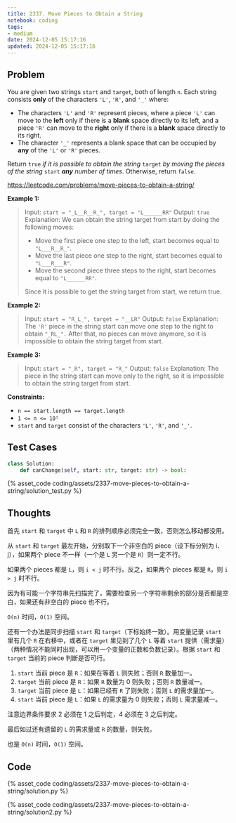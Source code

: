 ```yaml
---
title: 2337. Move Pieces to Obtain a String
notebook: coding
tags:
- medium
date: 2024-12-05 15:17:16
updated: 2024-12-05 15:17:16
---
```

## Problem

You are given two strings `start` and `target`, both of length `n`. Each string consists **only** of the characters `'L'`, `'R'`, and `'_'` where:

- The characters `'L'` and `'R'` represent pieces, where a piece `'L'` can move to the **left** only if there is a **blank** space directly to its left, and a piece `'R'` can move to the **right** only if there is a **blank** space directly to its right.
- The character `'_'` represents a blank space that can be occupied by **any** of the `'L'` or `'R'` pieces.

Return `true` _if it is possible to obtain the string_ `target` _by moving the pieces of the string_ `start` _**any** number of times_. Otherwise, return `false`.

<https://leetcode.com/problems/move-pieces-to-obtain-a-string/>

**Example 1:**

> Input: `start = "_L__R__R_", target = "L______RR"`
> Output: `true`
> Explanation: We can obtain the string target from start by doing the following moves:
>
> - Move the first piece one step to the left, start becomes equal to `"L___R__R_"`.
> - Move the last piece one step to the right, start becomes equal to `"L___R___R"`.
> - Move the second piece three steps to the right, start becomes equal to `"L______RR"`.
>
> Since it is possible to get the string target from start, we return true.

**Example 2:**

> Input: `start = "R_L_", target = "__LR"`
> Output: `false`
> Explanation: The `'R'` piece in the string start can move one step to the right to obtain `"_RL_".`
> After that, no pieces can move anymore, so it is impossible to obtain the string target from start.

**Example 3:**

> Input: `start = "_R", target = "R_"`
> Output: `false`
> Explanation: The piece in the string start can move only to the right, so it is impossible to obtain the string target from start.

**Constraints:**

- `n == start.length == target.length`
- `1 <= n <= 10⁵`
- `start` and `target` consist of the characters `'L'`, `'R'`, and `'_'`.

## Test Cases

``` python
class Solution:
    def canChange(self, start: str, target: str) -> bool:
```

{% asset_code coding/assets/2337-move-pieces-to-obtain-a-string/solution_test.py %}

## Thoughts

首先 `start` 和 `target` 中 `L` 和 `R` 的排列顺序必须完全一致，否则怎么移动都没用。

从 `start` 和 `target` 最左开始，分别取下一个非空白的 piece（设下标分别为 i、j），如果两个 piece 不一样（一个是 `L` 另一个是 `R`）则一定不行。

如果两个 pieces 都是 `L`，则 `i < j` 时不行。反之，如果两个 pieces 都是 `R`，则 `i > j` 时不行。

因为有可能一个字符串先扫描完了，需要检查另一个字符串剩余的部分是否都是空白，如果还有非空白的 piece 也不行。

`O(n)` 时间，`O(1)` 空间。

还有一个办法是同步扫描 `start` 和 `target`（下标始终一致）。用变量记录 `start` 里有几个 `R` 在右移中，或者在 `target` 里见到了几个 `L` 等着 `start` 提供（需求量）（两种情况不能同时出现，可以用一个变量的正数和负数记录）。根据 `start` 和 `target` 当前的 piece 判断是否可行。

1. `start` 当前 piece 是 `R`：如果在等着 `L` 则失败；否则 `R` 数量加一。
2. `target` 当前 piece 是 `R`：如果 `R` 数量为 0 则失败；否则 `R` 数量减一。
3. `target` 当前 piece 是 `L`：如果已经有 `R` 了则失败；否则 `L` 的需求量加一。
4. `start` 当前 piece 是 `L`：如果 `L` 的需求量为 0 则失败；否则 `L` 需求量减一。

注意边界条件要求 2 必须在 1 之后判定，4 必须在 3 之后判定。

最后如过还有遗留的 `L` 的需求量或 `R` 的数量，则失败。

也是 `O(n)` 时间，`O(1)` 空间。

## Code

{% asset_code coding/assets/2337-move-pieces-to-obtain-a-string/solution.py %}

{% asset_code coding/assets/2337-move-pieces-to-obtain-a-string/solution2.py %}
